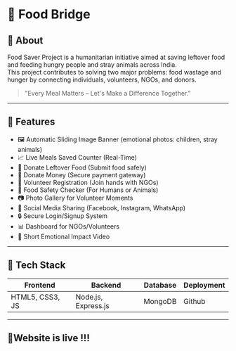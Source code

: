 

# 🥗 Food Bridge

## 🌟 About
Food Saver Project is a humanitarian initiative aimed at saving leftover food and feeding hungry people and stray animals across India.  
This project contributes to solving two major problems: food wastage and hunger by connecting individuals, volunteers, NGOs, and donors.

> "Every Meal Matters – Let's Make a Difference Together."

---

## 🚀 Features
- 🖼 Automatic Sliding Image Banner (emotional photos: children, stray animals)
- 📈 Live Meals Saved Counter (Real-Time)
- 🍲 Donate Leftover Food (Submit food safely)
- 💸 Donate Money (Secure payment gateway)
- 🙋 Volunteer Registration (Join hands with NGOs)
- 🐾 Food Safety Checker (For Humans or Animals)
- 📷 Photo Gallery for Volunteer Moments
- 📱 Social Media Sharing (Facebook, Instagram, WhatsApp)
- 🔒 Secure Login/Signup System
- 📊 Dashboard for NGOs/Volunteers
- 🎥 Short Emotional Impact Video

---

## 🎨 Tech Stack
| Frontend        | Backend            | Database | Deployment |
|-----------------|---------------------|----------|------------|
| HTML5, CSS3, JS | Node.js, Express.js  | MongoDB  | Github | 

---

## 📂Website is live !!!
